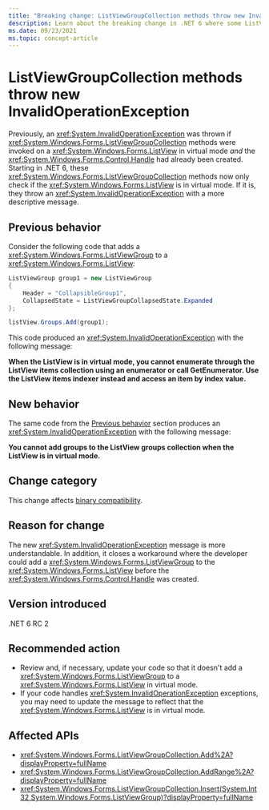 ```yaml
---
title: "Breaking change: ListViewGroupCollection methods throw new InvalidOperationException"
description: Learn about the breaking change in .NET 6 where some ListViewGroupCollection methods throw a new InvalidOperationException if the ListView is in virtual mode.
ms.date: 09/23/2021
ms.topic: concept-article
---
```

# ListViewGroupCollection methods throw new InvalidOperationException

Previously, an <xref:System.InvalidOperationException> was thrown if <xref:System.Windows.Forms.ListViewGroupCollection> methods were invoked on a <xref:System.Windows.Forms.ListView> in virtual mode *and* the <xref:System.Windows.Forms.Control.Handle> had already been created. Starting in .NET 6, these <xref:System.Windows.Forms.ListViewGroupCollection> methods now only check if the <xref:System.Windows.Forms.ListView> is in virtual mode. If it is, they throw an <xref:System.InvalidOperationException> with a more descriptive message.

## Previous behavior

Consider the following code that adds a <xref:System.Windows.Forms.ListViewGroup> to a <xref:System.Windows.Forms.ListView>:

```csharp
ListViewGroup group1 = new ListViewGroup
{
    Header = "CollapsibleGroup1",
    CollapsedState = ListViewGroupCollapsedState.Expanded
};

listView.Groups.Add(group1);
```

This code produced an <xref:System.InvalidOperationException> with the following message:

**When the ListView is in virtual mode, you cannot enumerate through the ListView items collection using an enumerator or call GetEnumerator. Use the ListView items indexer instead and access an item by index value.**

## New behavior

The same code from the [Previous behavior](#previous-behavior) section produces an <xref:System.InvalidOperationException> with the following message:

**You cannot add groups to the ListView groups collection when the ListView is in virtual mode.**

## Change category

This change affects [binary compatibility](../../categories.md#binary-compatibility).

## Reason for change

The new <xref:System.InvalidOperationException> message is more understandable. In addition, it closes a workaround where the developer could add a <xref:System.Windows.Forms.ListViewGroup> to the <xref:System.Windows.Forms.ListView> before the <xref:System.Windows.Forms.Control.Handle> was created.

## Version introduced

.NET 6 RC 2

## Recommended action

- Review and, if necessary, update your code so that it doesn't add a <xref:System.Windows.Forms.ListViewGroup> to a <xref:System.Windows.Forms.ListView> in virtual mode.
- If your code handles <xref:System.InvalidOperationException> exceptions, you may need to update the message to reflect that the <xref:System.Windows.Forms.ListView> is in virtual mode.

## Affected APIs

- <xref:System.Windows.Forms.ListViewGroupCollection.Add%2A?displayProperty=fullName>
- <xref:System.Windows.Forms.ListViewGroupCollection.AddRange%2A?displayProperty=fullName>
- <xref:System.Windows.Forms.ListViewGroupCollection.Insert(System.Int32,System.Windows.Forms.ListViewGroup)?displayProperty=fullName>
